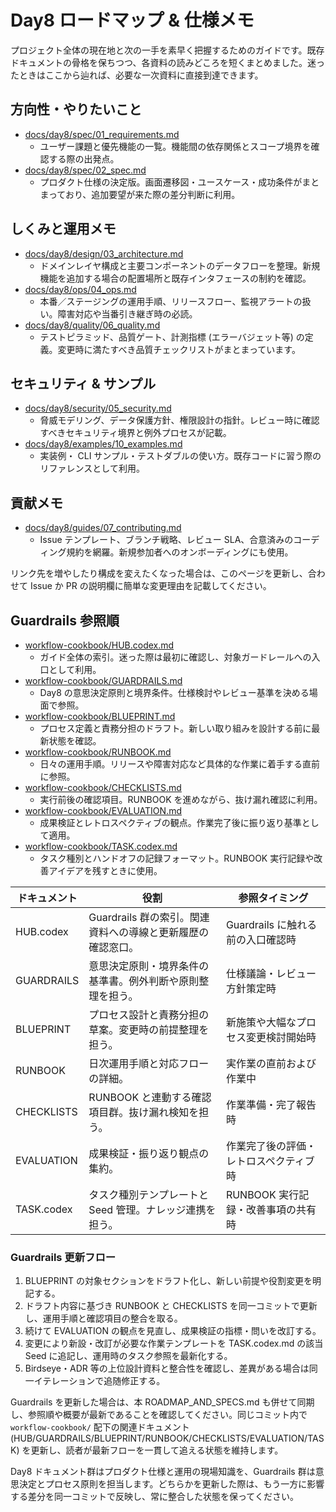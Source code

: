 # Day8 ロードマップ & 仕様メモ

プロジェクト全体の現在地と次の一手を素早く把握するためのガイドです。既存ドキュメントの骨格を保ちつつ、各資料の読みどころを短くまとめました。迷ったときはここから辿れば、必要な一次資料に直接到達できます。

## 方向性・やりたいこと
- [docs/day8/spec/01_requirements.md](day8/spec/01_requirements.md)
  - ユーザー課題と優先機能の一覧。機能間の依存関係とスコープ境界を確認する際の出発点。
- [docs/day8/spec/02_spec.md](day8/spec/02_spec.md)
  - プロダクト仕様の決定版。画面遷移図・ユースケース・成功条件がまとまっており、追加要望が来た際の差分判断に利用。

## しくみと運用メモ
- [docs/day8/design/03_architecture.md](day8/design/03_architecture.md)
  - ドメインレイヤ構成と主要コンポーネントのデータフローを整理。新規機能を追加する場合の配置場所と既存インタフェースの制約を確認。
- [docs/day8/ops/04_ops.md](day8/ops/04_ops.md)
  - 本番／ステージングの運用手順、リリースフロー、監視アラートの扱い。障害対応や当番引き継ぎ時の必読。
- [docs/day8/quality/06_quality.md](day8/quality/06_quality.md)
  - テストピラミッド、品質ゲート、計測指標 (エラーバジェット等) の定義。変更時に満たすべき品質チェックリストがまとまっています。

## セキュリティ & サンプル
- [docs/day8/security/05_security.md](day8/security/05_security.md)
  - 脅威モデリング、データ保護方針、権限設計の指針。レビュー時に確認すべきセキュリティ境界と例外プロセスが記載。
- [docs/day8/examples/10_examples.md](day8/examples/10_examples.md)
  - 実装例・ CLI サンプル・テストダブルの使い方。既存コードに習う際のリファレンスとして利用。

## 貢献メモ
- [docs/day8/guides/07_contributing.md](day8/guides/07_contributing.md)
  - Issue テンプレート、ブランチ戦略、レビュー SLA、合意済みのコーディング規約を網羅。新規参加者へのオンボーディングにも使用。

リンク先を増やしたり構成を変えたくなった場合は、このページを更新し、合わせて Issue か PR の説明欄に簡単な変更理由を記載してください。

## Guardrails 参照順
- [workflow-cookbook/HUB.codex.md](../workflow-cookbook/HUB.codex.md)
  - ガイド全体の索引。迷った際は最初に確認し、対象ガードレールへの入口として利用。
- [workflow-cookbook/GUARDRAILS.md](../workflow-cookbook/GUARDRAILS.md)
  - Day8 の意思決定原則と境界条件。仕様検討やレビュー基準を決める場面で参照。
- [workflow-cookbook/BLUEPRINT.md](../workflow-cookbook/BLUEPRINT.md)
  - プロセス定義と責務分担のドラフト。新しい取り組みを設計する前に最新状態を確認。
- [workflow-cookbook/RUNBOOK.md](../workflow-cookbook/RUNBOOK.md)
  - 日々の運用手順。リリースや障害対応など具体的な作業に着手する直前に参照。
- [workflow-cookbook/CHECKLISTS.md](../workflow-cookbook/CHECKLISTS.md)
  - 実行前後の確認項目。RUNBOOK を進めながら、抜け漏れ確認に利用。
- [workflow-cookbook/EVALUATION.md](../workflow-cookbook/EVALUATION.md)
  - 成果検証とレトロスペクティブの観点。作業完了後に振り返り基準として適用。
- [workflow-cookbook/TASK.codex.md](../workflow-cookbook/TASK.codex.md)
  - タスク種別とハンドオフの記録フォーマット。RUNBOOK 実行記録や改善アイデアを残すときに使用。

| ドキュメント | 役割 | 参照タイミング |
| --- | --- | --- |
| HUB.codex | Guardrails 群の索引。関連資料への導線と更新履歴の確認窓口。 | Guardrails に触れる前の入口確認時 |
| GUARDRAILS | 意思決定原則・境界条件の基準書。例外判断や原則整理を担う。 | 仕様議論・レビュー方針策定時 |
| BLUEPRINT | プロセス設計と責務分担の草案。変更時の前提整理を担う。 | 新施策や大幅なプロセス変更検討開始時 |
| RUNBOOK | 日次運用手順と対応フローの詳細。 | 実作業の直前および作業中 |
| CHECKLISTS | RUNBOOK と連動する確認項目群。抜け漏れ検知を担う。 | 作業準備・完了報告時 |
| EVALUATION | 成果検証・振り返り観点の集約。 | 作業完了後の評価・レトロスペクティブ時 |
| TASK.codex | タスク種別テンプレートと Seed 管理。ナレッジ連携を担う。 | RUNBOOK 実行記録・改善事項の共有時 |

### Guardrails 更新フロー
1. BLUEPRINT の対象セクションをドラフト化し、新しい前提や役割変更を明記する。
2. ドラフト内容に基づき RUNBOOK と CHECKLISTS を同一コミットで更新し、運用手順と確認項目の整合を取る。
3. 続けて EVALUATION の観点を見直し、成果検証の指標・問いを改訂する。
4. 変更により新設・改訂が必要な作業テンプレートを TASK.codex.md の該当 Seed に追記し、運用時のタスク参照を最新化する。
5. Birdseye・ADR 等の上位設計資料と整合性を確認し、差異がある場合は同一イテレーションで追随修正する。

Guardrails を更新した場合は、本 ROADMAP_AND_SPECS.md も併せて同期し、参照順や概要が最新であることを確認してください。同じコミット内で `workflow-cookbook/` 配下の関連ドキュメント (HUB/GUARDRAILS/BLUEPRINT/RUNBOOK/CHECKLISTS/EVALUATION/TASK) を更新し、読者が最新フローを一貫して追える状態を維持します。

Day8 ドキュメント群はプロダクト仕様と運用の現場知識を、Guardrails 群は意思決定とプロセス原則を担当します。どちらかを更新した際は、もう一方に影響する差分を同一コミットで反映し、常に整合した状態を保ってください。
